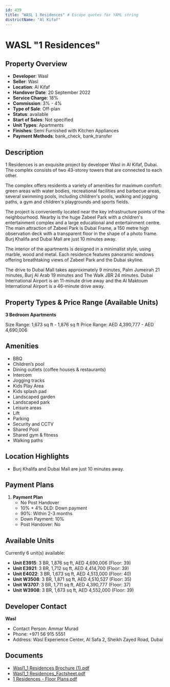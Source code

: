 ```yaml
---
id: 439
title: "WASL 1 Residences" # Escape quotes for YAML string
districtName: "Al Kifaf"
---
```


# WASL "1 Residences"

## Property Overview
- **Developer**: Wasl
- **Seller**: Wasl
- **Location**: Al Kifaf
- **Handover Date**: 20 September 2022
- **Service Charge**: 18%
- **Commission**: 3% - 4%
- **Type of Sale**: Off-plan
- **Status**: available
- **Start of Sales**: Not specified
- **Unit Types**: Apartments
- **Finishes**: Semi Furnished with Kitchen Appliances
- **Payment Methods**: bank_check, bank_transfer

## Description
1 Residences is an exquisite project by developer Wasl in Al Kifaf, Dubai. The complex consists of two 43-storey towers that are connected to each other.

The complex offers residents a variety of amenities for maximum comfort: green areas with water bodies, recreational facilities and barbecue areas, several swimming pools, including children's pools, walking and jogging paths, a gym and children's playgrounds and sports fields.

The project is conveniently located near the key infrastructure points of the neighbourhood. Nearby is the huge Zabeel Park with a children's entertainment complex and a large educational and entertainment centre. The main attraction of Zabeel Park is Dubai Frame, a 150 metre high observation deck with a transparent floor in the shape of a photo frame. Burj Khalifa and Dubai Mall are just 10 minutes away.

The interior of the apartments is designed in a minimalist style, using marble, wood and metal. Each residence features panoramic windows offering breathtaking views of Zabeel Park and the Dubai skyline.

The drive to Dubai Mall takes approximately 9 minutes, Palm Jumeirah 21 minutes, Burj Al Arab 19 minutes and The Walk JBR 24 minutes. Dubai International Airport is an 11-minute drive away and the Al Maktoum International Airport is a 46-minute drive away.

## Property Types & Price Range (Available Units)
**3 Bedroom Apartments**

Size Range: 1,673 sq ft - 1,876 sq ft
Price Range: AED 4,390,777 - AED 4,690,006

## Amenities
- BBQ
- Children’s pool
- Dining outlets  (coffee houses & restaurants)
- Intercom
- Jogging tracks
- Kids Play Area
- Kids splash pad
- Landscaped garden
- Landscaped park
- Leisure areas
- Lift
- Parking
- Security and CCTV
- Shared Pool
- Shared gym & fitness
- Walking paths

## Location Highlights
- Burj Khalifa and Dubai Mall are just 10 minutes away.

## Payment Plans
1. **Payment Plan**
   - No Post Handover
   - 10% + 4% DLD: Down payment
   - 90%: Within 2-3 months
   - Down Payment: 10%
   - Post Handover: No

## Available Units
Currently 6 unit(s) available:
- **Unit E3915**: 3 BR, 1,876 sq ft, AED 4,690,006 (Floor: 39)
- **Unit E3921**: 3 BR, 1,712 sq ft, AED 4,414,700 (Floor: 39)
- **Unit E4022**: 3 BR, 1,673 sq ft, AED 4,513,000 (Floor: 40)
- **Unit W3508**: 3 BR, 1,871 sq ft, AED 4,510,527 (Floor: 35)
- **Unit W3707**: 3 BR, 1,711 sq ft, AED 4,390,777 (Floor: 37)
- **Unit W3908**: 3 BR, 1,673 sq ft, AED 4,552,000 (Floor: 39)

## Developer Contact
**Wasl**
- Contact Person: Ammar Murad
- Phone: +971 56 915 5551
- Address: Wasl Experience Center, Al Safa 2, Sheikh Zayed Road, Dubai

## Documents
- [Wasl1_1 Residences Brochure (1).pdf](https://cdn.geniemap.net/2023/09/14/gQ3TwZEXlfYDCPF98VM27raZi7ylABbWhwG55XOZ.pdf)
- [Wasl1_1 Residences_Factsheet.pdf](https://cdn.geniemap.net/2023/09/14/ogiTkhgmfNZzj17JKAnhf7WaCpRdpwmWRYAGQc2C.pdf)
- [1 Residences - Floor Plans.pdf](https://cdn.geniemap.net/2023/10/23/1gghpXaOy84TJZvsUECyOI7ZKsbMv8xawwQqa1wo.pdf)

